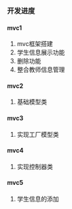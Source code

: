 ### 开发进度
#### mvc1
1. mvc框架搭建
2. 学生信息展示功能
3. 删除功能
4. 整合教师信息管理

#### mvc2
1. 基础模型类

#### mvc3
1. 实现工厂模型类

#### mvc4
1. 实现控制器类

#### mvc5
1. 学生信息的添加